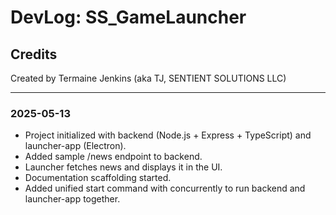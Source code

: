 # DevLog: SS_GameLauncher

## Credits
Created by Termaine Jenkins (aka TJ, SENTIENT SOLUTIONS LLC)

---

### 2025-05-13
- Project initialized with backend (Node.js + Express + TypeScript) and launcher-app (Electron).
- Added sample /news endpoint to backend.
- Launcher fetches news and displays it in the UI.
- Documentation scaffolding started.
- Added unified start command with concurrently to run backend and launcher-app together. 